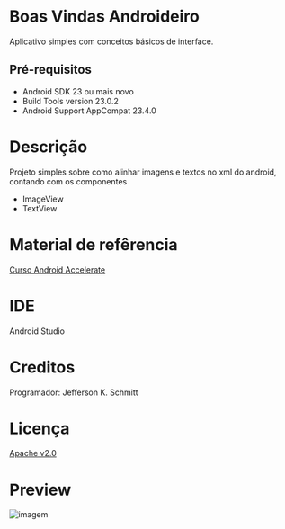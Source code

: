 Boas Vindas Androideiro
===================================
Aplicativo simples com conceitos básicos de interface.


Pré-requisitos
--------------
- Android SDK 23 ou mais novo
- Build Tools version 23.0.2
- Android Support AppCompat 23.4.0

Descrição
=========

Projeto simples sobre como alinhar imagens e textos no xml do android, contando com os componentes
- ImageView
- TextView 

Material de refêrencia
======================

[Curso Android Accelerate](http://androidaccelerate.com.br/)

IDE
====

Android Studio

Creditos
=========

Programador: Jefferson K. Schmitt

Licença
========

[Apache v2.0](http://www.apache.org/licenses/LICENSE-2.0.html)



Preview
=======
![imagem](http://i.imgur.com/FJcu77G.jpg)

